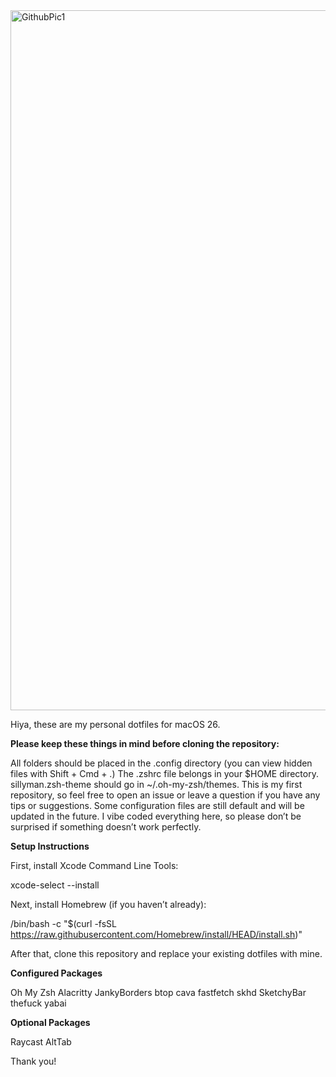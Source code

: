 <img width="1792" height="1120" alt="GithubPic1" src="https://github.com/user-attachments/assets/e4f8c178-c9f0-4de5-82b2-8b79120aa6da" />

Hiya, these are my personal dotfiles for macOS 26.

**Please keep these things in mind before cloning the repository:**

All folders should be placed in the .config directory (you can view hidden files with Shift + Cmd + .)
The .zshrc file belongs in your $HOME directory.
sillyman.zsh-theme should go in ~/.oh-my-zsh/themes.
This is my first repository, so feel free to open an issue or leave a question if you have any tips or suggestions.
Some configuration files are still default and will be updated in the future.
I vibe coded everything here, so please don’t be surprised if something doesn’t work perfectly.

**Setup Instructions**

First, install Xcode Command Line Tools:

xcode-select --install


Next, install Homebrew (if you haven’t already):

/bin/bash -c "$(curl -fsSL https://raw.githubusercontent.com/Homebrew/install/HEAD/install.sh)"


After that, clone this repository and replace your existing dotfiles with mine.

**Configured Packages**

Oh My Zsh
Alacritty
JankyBorders
btop
cava
fastfetch
skhd
SketchyBar
thefuck
yabai

**Optional Packages**

Raycast
AltTab

Thank you!
